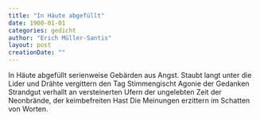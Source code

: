 ```yaml
---
title: "In Häute abgefüllt"
date: 1900-01-01
categories: gedicht
author: "Erich Müller-Santis"
layout: post
creationDate: ""
---
```

In Häute abgefüllt
serienweise
Gebärden aus Angst.
Staubt langt unter die Lider
und Drähte vergittern den Tag
Stimmengischt
Agonie der Gedanken
Strandgut verhallt
an versteinerten Ufern
der ungelebten Zeit
der Neonbrände,
der keimbefreiten Hast
Die Meinungen erzittern im
Schatten von Worten.

